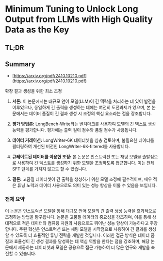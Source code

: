 # Minimum Tuning to Unlock Long Output from LLMs with High Quality Data as the Key
## TL;DR
## Summary
- [https://arxiv.org/pdf/2410.10210.pdf](https://arxiv.org/pdf/2410.10210.pdf)

확장 결과 생성을 위한 최소 조정
1. **서론:** 이 논문에서는 대규모 언어 모델(LLM)이 긴 맥락을 처리하는 데 있어 발전을 이루었으나, 동일하게 긴 출력을 생성하는 데에는 여전히 도전과제가 있으며, 본 논문에서는 데이터 품질이 긴 결과 생성 시 조정의 핵심 요소라는 점을 강조합니다.

2. **평가 방법론:** LongBench-Write라는 벤치마크를 사용하여 모델의 긴 텍스트 생성 능력을 평가합니다. 평가에는 출력 길이 점수와 품질 점수가 사용됩니다.

3. **데이터 커레이션:** LongWriter-6K 데이터셋을 심층 검토하며, 불필요한 데이터를 필터링하여 개선된 버전인 LongWriter-6K-filtered를 사용합니다.

4. **큐레이트된 데이터를 이용한 조정:** 본 논문은 인스트럭션 또는 채팅 모델을 출발점으로 사용하여 긴 텍스트를 생성하기 위한 모델을 조정하도록 접근합니다. 이는 전체 SFT 단계를 거치지 않고도 할 수 있습니다.

5. **결론:** 고품질 데이터셋이 긴 출력을 생성하기 위한 모델 조정에 필수적이며, 매우 적은 튜닝 노력과 데이터 사용으로도 의미 있는 성능 향상을 이룰 수 있음을 보입니다.

### 전체 요약
이 논문은 인스트럭션 모델을 통해 대규모 언어 모델의 긴 출력 생성 능력을 효과적으로 조정하는 방법을 탐구합니다. 논문은 고품질 데이터의 중요성을 강조하며, 이를 통해 상대적으로 적은 데이터와 컴퓨팅 자원의 사용으로도 뛰어난 성능 향상이 가능하다고 주장합니다. 주된 혁신은 인스트럭션 또는 채팅 모델을 시작점으로 사용하여 긴 결과를 생성할 수 있도록 더 효율적인 튜닝 전략을 개발한 것입니다. 이러한 접근 방식은 데이터 품질과 효율성이 긴 생성 결과를 달성하는 데 핵심 역할을 한다는 점을 강조하며, 해당 논문에서 제공하는 데이터셋과 모델은 공용으로 접근 가능하여 더 많은 연구와 개발을 촉진할 수 있습니다.